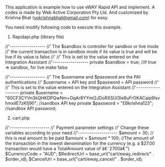 This application is example how to use eWAY Rapid API and implement.
A codes is made by Web Active Corporation Pty Ltd.
And customized by Krishna Bhat (yokrishnabhat@gmail.com) for easy.

You need modify following code to execute this example.

1. Rapidapi.php (library file)

//'------------------
//' The $sandbox is controller for sandbox or live mode
//' the current transaction is in sandbox mode if its value is true and will be live if its value is false
//'
//' This is set to the value entered on the Integration Assistant 
//'------------------
private $sandbox = true; //if true => sandbox, for live make false

//'------------------
//' The $username and $password are the PAI authentications
//' $username = API key and $password = API password
//'
//' This is set to the value entered on the Integration Assistant 
//'-------------------
private $username = "60CF3CYVn3kQHKDPQwNm+OqAr8YYmt2JDoRXSUI3Ie8uFrOKACaip9lsvhmxiIE7zKfj90"; //sandbox API key
private $password = "EBkrishna123"; //sandbox API password;


2. cart.php

//'--------------------
//' Payment parameter settings
//' Change these variables according to your need
//'--------------------
$amount = 30; // this is real amount to be paid
$amount = $amount * 100; //The amount of the transaction in the lowest denomination for the currency (e.g. a $27.00 transaction would have a TotalAmount value of â€˜2700â€™) 
$CurrencyCode = "AUD";
$RedirectUrl = base_url("cart/eway_redirect/" . $order_id);
$CancelUrl = base_url("cart/eway_cancel/" . $order_id);

